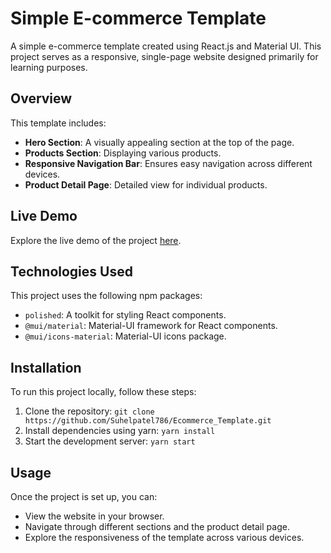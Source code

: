 # Simple E-commerce Template

A simple e-commerce template created using React.js and Material UI. This project serves as a responsive, single-page website designed primarily for learning purposes.

## Overview

This template includes:

- **Hero Section**: A visually appealing section at the top of the page.
- **Products Section**: Displaying various products.
- **Responsive Navigation Bar**: Ensures easy navigation across different devices.
- **Product Detail Page**: Detailed view for individual products.

## Live Demo

Explore the live demo of the project [here](https://e-commer-template-suhelcoder.netlify.app/).

## Technologies Used

This project uses the following npm packages:

- `polished`: A toolkit for styling React components.
- `@mui/material`: Material-UI framework for React components.
- `@mui/icons-material`: Material-UI icons package.

## Installation

To run this project locally, follow these steps:

1. Clone the repository: `git clone https://github.com/Suhelpatel786/Ecommerce_Template.git`
2. Install dependencies using yarn: `yarn install`
3. Start the development server: `yarn start`

## Usage

Once the project is set up, you can:

- View the website in your browser.
- Navigate through different sections and the product detail page.
- Explore the responsiveness of the template across various devices.
